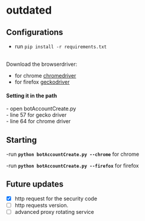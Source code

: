 # outdated
## Configurations
  - run `pip install -r requirements.txt`
<br>
Download the browserdriver:

- for chrome [chromedriver](https://chromedriver.chromium.org/downloads)
- for firefox [geckodriver](https://github.com/mozilla/geckodriver/releases) <br>
<h4>Setting it in the path </h4> 
  - open botAccountCreate.py 
  <br>
    - line 57 for gecko driver <br>
    - line 64 for chrome driver
 
## Starting 

-run <strong>`python botAccountCreate.py --chrome`</strong> for chrome

-run <strong>`python botAccountCreate.py --firefox`</strong> for firefox 

## Future updates
- [x] http request for the security code 
- [ ] http requests version.
- [ ] advanced proxy rotating service
